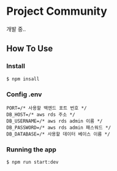 # Project Community

개발 중..

## How To Use

### Install

```
$ npm insall
```

### Config .env

```
PORT=/* 사용할 백엔드 포트 번호 */
DB_HOST=/* aws rds 주소 */
DB_USERNAME=/* aws rds admin 이름 */
DB_PASSWORD=/* aws rds admin 패스워드 */
DB_DATABASE=/* 사용할 데이터 베이스 이름 */
```

### Running the app

```
$ npm run start:dev
```
